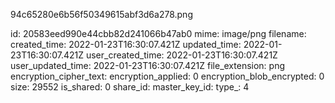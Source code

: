 94c65280e6b56f50349615abf3d6a278.png

id: 20583eed990e44cbb82d241066b47ab0
mime: image/png
filename: 
created_time: 2022-01-23T16:30:07.421Z
updated_time: 2022-01-23T16:30:07.421Z
user_created_time: 2022-01-23T16:30:07.421Z
user_updated_time: 2022-01-23T16:30:07.421Z
file_extension: png
encryption_cipher_text: 
encryption_applied: 0
encryption_blob_encrypted: 0
size: 29552
is_shared: 0
share_id: 
master_key_id: 
type_: 4
